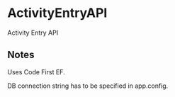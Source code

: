 # ActivityEntryAPI
Activity Entry API

## Notes

Uses Code First EF.

DB connection string has to be specified in app.config.
